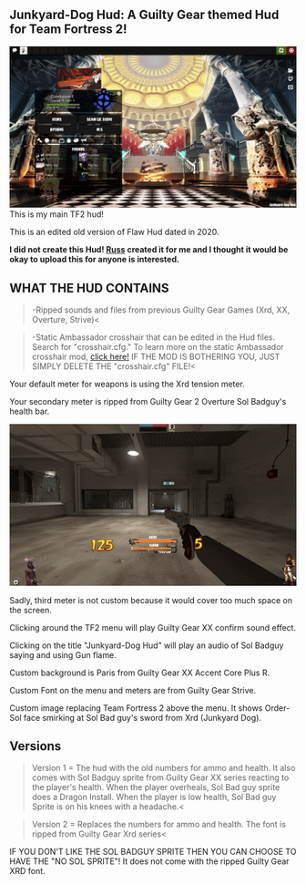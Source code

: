 ## Junkyard-Dog Hud: A Guilty Gear themed Hud for Team Fortress 2!
<img src= "https://raw.githubusercontent.com/ADAR102/Junkyard-Dog-Hud/refs/heads/main/20241231031920_1.jpg"/>
This is my main TF2 hud!

This is an edited old version of Flaw Hud dated in 2020.

**I did not create this Hud! [Russ](https://steamcommunity.com/id/RussTF2) created it for me and I thought it would be okay to upload this for anyone is interested.**

  

## WHAT THE HUD CONTAINS
>-Ripped sounds and files from previous Guilty Gear Games (Xrd, XX, Overture, Strive)<

>-Static Ambassador crosshair that can be edited in the Hud files. Search for "crosshair.cfg." To learn more on the static Ambassador crosshair mod, [click here!](https://github.com/jooonior/tf2-static-ambassador-crosshair) IF THE MOD IS BOTHERING YOU, JUST SIMPLY DELETE THE "crosshair.cfg" FILE!<

  

Your default meter for weapons is using the Xrd tension meter. 

Your secondary meter is ripped from Guilty Gear 2 Overture Sol Badguy's health bar. 

<img src= "https://raw.githubusercontent.com/ADAR102/Junkyard-Dog-Hud/refs/heads/main/PrimaryMeterUsageEX.gif"/>

Sadly, third meter is not custom because it would cover too much space on the screen. 

Clicking around the TF2 menu will play Guilty Gear XX confirm sound effect. 

Clicking on the title "Junkyard-Dog Hud" will play an audio of Sol Badguy saying and using Gun flame. 

Custom background is Paris from Guilty Gear XX Accent Core Plus R. 

Custom Font on the menu and meters are from Guilty Gear Strive. 

Custom image replacing Team Fortress 2 above the menu. It shows Order-Sol face smirking at Sol Bad guy's sword from Xrd (Junkyard Dog). 

## Versions

  

>Version 1 = The hud with the old numbers for ammo and health. It also comes with Sol Badguy sprite from Guilty Gear XX series reacting to the player's health. 
When the player overheals, Sol Bad guy sprite does a Dragon Install. 
When the player is low health, Sol Bad guy Sprite is on his knees with a headache.< 

>Version 2 = Replaces the numbers for ammo and health. The font is ripped from Guilty Gear Xrd series<

IF YOU DON'T LIKE THE SOL BADGUY SPRITE THEN YOU CAN CHOOSE TO HAVE THE "NO SOL SPRITE"! It does not come with the ripped Guilty Gear XRD font.

